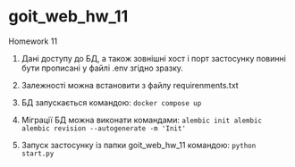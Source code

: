 # goit_web_hw_11
Homework 11


1. Дані доступу до БД, а також зовнішні хост і порт застосунку повинні
    бути прописані у файлі .env згідно зразку.

2. Залежності можна встановити з файлу requirenments.txt

3. БД запускається командою:
    `docker compose up`

4. Міграції БД можна виконати командами:
    `alembic init alembic`
    `alembic revision --autogenerate -m 'Init'`

5. Запуск застосунку із папки goit_web_hw_11 командою:
    `python start.py`
